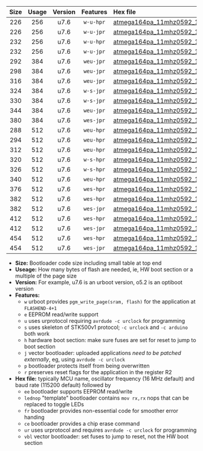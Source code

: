 |Size|Usage|Version|Features|Hex file|
|:-:|:-:|:-:|:-:|:--|
|226|256|u7.6|`w-u-hpr`|[atmega164pa_11mhz0592_19200bps_ur.hex](https://raw.githubusercontent.com/stefanrueger/urboot/main//atmega164pa_11mhz0592_19200bps_ur.hex)|
|226|256|u7.6|`w-u-jpr`|[atmega164pa_11mhz0592_19200bps_ur_vbl.hex](https://raw.githubusercontent.com/stefanrueger/urboot/main//atmega164pa_11mhz0592_19200bps_ur_vbl.hex)|
|232|256|u7.6|`w-u-hpr`|[atmega164pa_11mhz0592_19200bps_lednop_ur.hex](https://raw.githubusercontent.com/stefanrueger/urboot/main//atmega164pa_11mhz0592_19200bps_lednop_ur.hex)|
|232|256|u7.6|`w-u-jpr`|[atmega164pa_11mhz0592_19200bps_lednop_ur_vbl.hex](https://raw.githubusercontent.com/stefanrueger/urboot/main//atmega164pa_11mhz0592_19200bps_lednop_ur_vbl.hex)|
|292|384|u7.6|`weu-jpr`|[atmega164pa_11mhz0592_19200bps_ee_ur_vbl.hex](https://raw.githubusercontent.com/stefanrueger/urboot/main//atmega164pa_11mhz0592_19200bps_ee_ur_vbl.hex)|
|298|384|u7.6|`weu-jpr`|[atmega164pa_11mhz0592_19200bps_ee_lednop_ur_vbl.hex](https://raw.githubusercontent.com/stefanrueger/urboot/main//atmega164pa_11mhz0592_19200bps_ee_lednop_ur_vbl.hex)|
|316|384|u7.6|`weu-jpr`|[atmega164pa_11mhz0592_19200bps_ee_lednop_fr_ur_vbl.hex](https://raw.githubusercontent.com/stefanrueger/urboot/main//atmega164pa_11mhz0592_19200bps_ee_lednop_fr_ur_vbl.hex)|
|324|384|u7.6|`w-s-jpr`|[atmega164pa_11mhz0592_19200bps_vbl.hex](https://raw.githubusercontent.com/stefanrueger/urboot/main//atmega164pa_11mhz0592_19200bps_vbl.hex)|
|330|384|u7.6|`w-s-jpr`|[atmega164pa_11mhz0592_19200bps_lednop_vbl.hex](https://raw.githubusercontent.com/stefanrueger/urboot/main//atmega164pa_11mhz0592_19200bps_lednop_vbl.hex)|
|344|384|u7.6|`weu-jpr`|[atmega164pa_11mhz0592_19200bps_ee_lednop_fr_ce_ur_vbl.hex](https://raw.githubusercontent.com/stefanrueger/urboot/main//atmega164pa_11mhz0592_19200bps_ee_lednop_fr_ce_ur_vbl.hex)|
|380|384|u7.6|`wes-jpr`|[atmega164pa_11mhz0592_19200bps_ee_vbl.hex](https://raw.githubusercontent.com/stefanrueger/urboot/main//atmega164pa_11mhz0592_19200bps_ee_vbl.hex)|
|288|512|u7.6|`weu-hpr`|[atmega164pa_11mhz0592_19200bps_ee_ur.hex](https://raw.githubusercontent.com/stefanrueger/urboot/main//atmega164pa_11mhz0592_19200bps_ee_ur.hex)|
|294|512|u7.6|`weu-hpr`|[atmega164pa_11mhz0592_19200bps_ee_lednop_ur.hex](https://raw.githubusercontent.com/stefanrueger/urboot/main//atmega164pa_11mhz0592_19200bps_ee_lednop_ur.hex)|
|312|512|u7.6|`weu-hpr`|[atmega164pa_11mhz0592_19200bps_ee_lednop_fr_ur.hex](https://raw.githubusercontent.com/stefanrueger/urboot/main//atmega164pa_11mhz0592_19200bps_ee_lednop_fr_ur.hex)|
|320|512|u7.6|`w-s-hpr`|[atmega164pa_11mhz0592_19200bps.hex](https://raw.githubusercontent.com/stefanrueger/urboot/main//atmega164pa_11mhz0592_19200bps.hex)|
|326|512|u7.6|`w-s-hpr`|[atmega164pa_11mhz0592_19200bps_lednop.hex](https://raw.githubusercontent.com/stefanrueger/urboot/main//atmega164pa_11mhz0592_19200bps_lednop.hex)|
|340|512|u7.6|`weu-hpr`|[atmega164pa_11mhz0592_19200bps_ee_lednop_fr_ce_ur.hex](https://raw.githubusercontent.com/stefanrueger/urboot/main//atmega164pa_11mhz0592_19200bps_ee_lednop_fr_ce_ur.hex)|
|376|512|u7.6|`wes-hpr`|[atmega164pa_11mhz0592_19200bps_ee.hex](https://raw.githubusercontent.com/stefanrueger/urboot/main//atmega164pa_11mhz0592_19200bps_ee.hex)|
|382|512|u7.6|`wes-hpr`|[atmega164pa_11mhz0592_19200bps_ee_lednop.hex](https://raw.githubusercontent.com/stefanrueger/urboot/main//atmega164pa_11mhz0592_19200bps_ee_lednop.hex)|
|382|512|u7.6|`wes-jpr`|[atmega164pa_11mhz0592_19200bps_ee_lednop_vbl.hex](https://raw.githubusercontent.com/stefanrueger/urboot/main//atmega164pa_11mhz0592_19200bps_ee_lednop_vbl.hex)|
|412|512|u7.6|`wes-hpr`|[atmega164pa_11mhz0592_19200bps_ee_lednop_fr.hex](https://raw.githubusercontent.com/stefanrueger/urboot/main//atmega164pa_11mhz0592_19200bps_ee_lednop_fr.hex)|
|412|512|u7.6|`wes-jpr`|[atmega164pa_11mhz0592_19200bps_ee_lednop_fr_vbl.hex](https://raw.githubusercontent.com/stefanrueger/urboot/main//atmega164pa_11mhz0592_19200bps_ee_lednop_fr_vbl.hex)|
|454|512|u7.6|`wes-hpr`|[atmega164pa_11mhz0592_19200bps_ee_lednop_fr_ce.hex](https://raw.githubusercontent.com/stefanrueger/urboot/main//atmega164pa_11mhz0592_19200bps_ee_lednop_fr_ce.hex)|
|454|512|u7.6|`wes-jpr`|[atmega164pa_11mhz0592_19200bps_ee_lednop_fr_ce_vbl.hex](https://raw.githubusercontent.com/stefanrueger/urboot/main//atmega164pa_11mhz0592_19200bps_ee_lednop_fr_ce_vbl.hex)|

- **Size:** Bootloader code size including small table at top end
- **Useage:** How many bytes of flash are needed, ie, HW boot section or a multiple of the page size
- **Version:** For example, u7.6 is an urboot version, o5.2 is an optiboot version
- **Features:**
  + `w` urboot provides `pgm_write_page(sram, flash)` for the application at `FLASHEND-4+1`
  + `e` EEPROM read/write support
  + `u` uses urprotocol requiring `avrdude -c urclock` for programming
  + `s` uses skeleton of STK500v1 protocol; `-c urclock` and `-c arduino` both work
  + `h` hardware boot section: make sure fuses are set for reset to jump to boot section
  + `j` vector bootloader: uploaded applications *need to be patched externally*, eg, using `avrdude -c urclock`
  + `p` bootloader protects itself from being overwritten
  + `r` preserves reset flags for the application in the register R2
- **Hex file:** typically MCU name, oscillator frequency (16 MHz default) and baud rate (115200 default) followed by
  + `ee` bootloader supports EEPROM read/write
  + `lednop` "template" bootloader contains `mov rx,rx` nops that can be replaced to toggle LEDs
  + `fr` bootloader provides non-essential code for smoother error handing
  + `ce` bootloader provides a chip erase command
  + `ur` uses urprotocol and requires `avrdude -c urclock` for programming
  + `vbl` vector bootloader: set fuses to jump to reset, not the HW boot section
